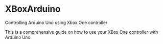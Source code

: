 # XBoxArduino
Controlling Arduino Uno using Xbox One controller


This is a comprehensive guide on how to use your XBox One controller with Arduino Uno.
